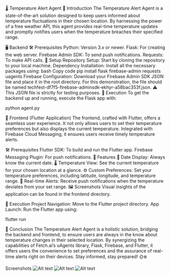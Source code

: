 🌡️ Temperature Alert Agent
📜 Introduction
The Temperature Alert Agent is a state-of-the-art solution designed to keep users informed about temperature fluctuations in their chosen location. By harnessing the power of a free weather API, this agent provides real-time temperature updates and promptly notifies users when the temperature breaches their specified range.

🖥️ Backend
🛠️ Prerequisites
Python: Version 3.x or newer.
Flask: For creating the web server.
Firebase Admin SDK: To send push notifications.
Requests: To make API calls.
🚀 Setup
Repository Setup: Start by cloning the repository to your local machine.
Dependency Installation: Install all the necessary packages using:
bash
Copy code
pip install flask firebase-admin requests uagents
Firebase Configuration: Download your Firebase Admin SDK JSON file and place it in the root directory. For this demonstration, the file should be named techfest-df7f5-firebase-adminsdk-ekhyr-a58bac353f.json. ⚠️ This JSON file is strictly for testing purposes.
🏃 Execution
To get the backend up and running, execute the Flask app with:

python agent.py

📱 Frontend (Flutter Application)
The frontend, crafted with Flutter, offers a seamless user experience. It not only allows users to set their temperature preferences but also displays the current temperature. Integrated with Firebase Cloud Messaging, it ensures users receive timely temperature alerts.

🛠️ Prerequisites
Flutter SDK: To build and run the Flutter app.
Firebase Messaging Plugin: For push notifications.
🌟 Features
📅 Date Display: Always know the current date.
🌡️ Temperature View: See the current temperature for your chosen location at a glance.
⚙️ Custom Preferences: Set your temperature preferences, including latitude, longitude, and temperature range.
🔔 Real-time Alerts: Receive push notifications when the temperature deviates from your set range.
🖼️ Screenshots
Visual insights of the application can be found in the frontend directory.

🏃 Execution
Project Navigation: Move to the Flutter project directory.
App Launch: Run the Flutter app using:

flutter run

🎉 Conclusion
The Temperature Alert Agent is a holistic solution, bridging the backend and frontend, to ensure users are always in the know about temperature changes in their selected location. By synergizing the capabilities of Fetch.ai’s uAgents library, Flask, Firebase, and Flutter, it offers users the convenience to set preferences and the assurance of real-time alerts right on their devices. Stay informed, stay prepared! 🌞❄️

Screenshots
![Alt text](Frontend/temperature_alert_agent/screenshots/screenshot2.jpg)
![Alt text](Frontend/temperature_alert_agent/screenshots/screenshot1.jpg)
![Alt text](Frontend/temperature_alert_agent/screenshots/screenshot3.jpg)
